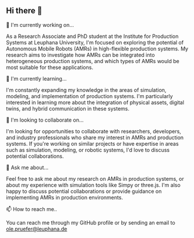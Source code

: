 ## Hi there 👋

🔭 I'm currently working on...

As a Research Associate and PhD student at the Institute for Production Systems at Leuphana University, I'm focused on exploring the potential of Autonomous Mobile Robots (AMRs) in high-flexible production systems. My research aims to investigate how AMRs can be integrated into heterogeneous production systems, and which types of AMRs would be most suitable for these applications.

🌱 I'm currently learning...

I'm constantly expanding my knowledge in the areas of simulation, modeling, and implementation of production systems. I'm particularly interested in learning more about the integration of physical assets, digital twins, and hybrid communication in these systems.

👯 I'm looking to collaborate on...

I'm looking for opportunities to collaborate with researchers, developers, and industry professionals who share my interest in AMRs and production systems. If you're working on similar projects or have expertise in areas such as simulation, modeling, or robotic systems, I'd love to discuss potential collaborations.

💬 Ask me about...

Feel free to ask me about my research on AMRs in production systems, or about my experience with simulation tools like Simpy or three.js. I'm also happy to discuss potential collaborations or provide guidance on implementing AMRs in production environments.

📫 How to reach me..

You can reach me through my GitHub profile or by sending an email to ole.pruefer@leuphana.de
